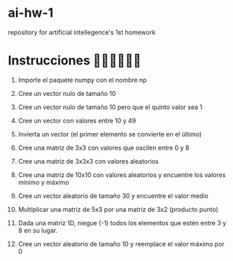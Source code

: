 # ai-hw-1
repository for artificial intellegence's  1st homework 

# Instrucciones 🧑🏻‍💻👩🏻‍💻

1. Importe el paquete numpy con el nombre np

2. Cree un vector nulo de tamaño 10

3. Cree un vector nulo de tamaño 10 pero que el quinto valor sea 1

4. Cree un vector con valores entre 10 y 49

5. Invierta un vector (el primer elemento se convierte en el último)

6. Cree una matriz de 3x3 con valores que oscilen entre 0 y 8

7. Cree una matriz de 3x3x3 con valores aleatorios

8. Cree una matriz de 10x10 con valores aleatorios y encuentre los valores mínimo y máximo

9. Cree un vector aleatorio de tamaño 30 y encuentre el valor medio

10. Multiplicar una matriz de 5x3 por una matriz de 3x2 (producto punto)

11. Dada una matriz 1D, niegue (-1) todos los elementos que estén entre 3 y 8 en su lugar.

12. Cree un vector aleatorio de tamaño 10 y reemplace el valor máximo por 0
